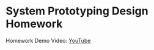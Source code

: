 # System Prototyping Design Homework

Homework Demo Video:
[YouTube](https://www.youtube.com/playlist?list=PL83VJIom37VKvHSDIrad8Hs8DITiDF1Qw)
